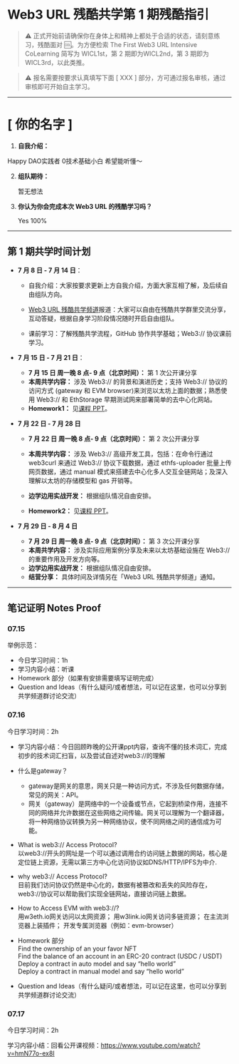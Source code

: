# Web3 URL 残酷共学第 1 期残酷指引

> ⚠️ 正式开始前请确保你在身体上和精神上都处于合适的状态，请刻意练习，残酷面对 🆒。为方便检索 The First Web3 URL Intensive CoLearning 简写为 WICL1st，第 2 期即为WICL2nd，第 3 期即为 WICL3rd，以此类推。

> ⚠️ 报名需要按要求认真填写下面 [ XXX ] 部分，方可通过报名审核，通过审核即可开始自主学习。

---

# [ 你的名字 ]

1. **自我介绍：**

Happy DAO实践者 0技术基础小白 希望能听懂～

2. **组队期待：**

   暂无想法

3. **你认为你会完成本次 Web3 URL 的残酷学习吗？**

   Yes 100%

---

## 第 1 期共学时间计划

- **7 月 8 日 - 7 月 14 日**：

  - 自我介绍：大家按要求更新上方自我介绍，方面大家互相了解，及后续自由组队方向。

  -  [Web3 URL 残酷共学频道](https://t.me/LXDAO/8748)报道：大家可以自由在残酷共学群里交流分享，互动答疑，根据自身学习阶段情况随时开启自由组队。

  - 课前学习：了解残酷共学流程，GitHub 协作共学基础；Web3:// 协议课前学习。

- **7 月 15 日 - 7 月 21 日**：

  - **7 月 15 日 周一晚 8 点- 9 点（北京时间）：** 第 1 次公开课分享
  - **本周共学内容：** 涉及 Web3://  的背景和演进历史；支持 Web3://  协议的访问方式 (gateway 和 EVM browser)来浏览以太坊上面的数据；熟悉使用 Web3://  和 EthStorage 早期测试网来部署简单的去中心化网站。
  - **Homework1：** 见[课程 PPT](https://docs.google.com/presentation/d/1egJUKJrjC9wjkmOF9sLBkTSwHpd6hl8FXkWehPW7kFk/edit#slide=id.g1754f50a55c_0_11)。

- **7 月 22 日 - 7 月 28 日**
  - **7 月 22 日 周一晚 8 点- 9 点（北京时间）：** 第 2 次公开课分享

  - **本周共学内容：** 涉及 Web3://  高级开发工具，包括：在命令行通过 web3curl 来通过 Web3://  协议下载数据，通过 ethfs-uploader 批量上传网页数据，通过 manual 模式来搭建去中心化多人交互全链网站；及深入理解以太坊的存储模型和 gas 开销等。
  - **边学边用实战开发：** 根据组队情况自由安排。
  - **Homework2：** 见[课程 PPT](https://docs.google.com/presentation/d/1egJUKJrjC9wjkmOF9sLBkTSwHpd6hl8FXkWehPW7kFk/edit#slide=id.g1754f50a55c_0_11)。

- **7 月 29 日 - 8 月 4 日**
  - **7 月 29 日 周一晚 8 点- 9 点（北京时间）：** 第 3 次公开课分享
  - **本周共学内容：** 涉及实际应用案例分享及未来以太坊基础设施在 Web3://  的重要作用及开发方向等。
  - **边学边用实战开发：** 根据组队情况自由安排。
  - **结营分享：** 具体时间及详情另在「Web3 URL 残酷共学频道」通知。

---

## 笔记证明 Notes Proof
<!-- Content_START --> 
### 07.15

举例示范：

- 今日学习时间：1h
- 学习内容小结：听课
- Homework 部分（如果有安排需要填写证明完成）
- Question and Ideas（有什么疑问/或者想法，可以记在这里，也可以分享到共学频道群讨论交流）



### 07.16

今日学习时间：2h
- 学习内容小结：今日回顾昨晚的公开课ppt内容，查询不懂的技术词汇，完成初步的技术词汇扫盲，以及尝试自述对web3://的理解
 - 什么是gateway？   
   - gateway是网关的意思，网关只是一种访问方式，不涉及任何数据存储，常见的网关：API。  
   - 网关（gateway）是网络中的一个设备或节点，它起到桥梁作用，连接不同的网络并允许数据在这些网络之间传输。网关可以理解为一个翻译器，将一种网络协议转换为另一种网络协议，使不同网络之间的通信成为可能。
 - What is web3:// Access Protocol?   
以web3://开头的网址是一个可以通过调用合约访问链上数据的网站，核心是定位链上资源，无需以第三方中心化访问协议如DNS/HTTP/IPFS为中介.
 - why web3:// Access Protocol?   
目前我们访问协议仍然是中心化的，数据有被篡改和丢失的风险存在，web3://协议可以帮助我们实现全链网站，直接访问链上数据。
 - How to Access EVM with web3://?   
用w3eth.io网关访问以太网资源；
用w3link.io网关访问多链资源；
在主流浏览器上装插件；
开发专属浏览器（例如：evm-browser）

- Homework 部分    
Find the ownership of an your favor NFT    
Find the balance of an account in an ERC-20 contract (USDC / USDT)    
Deploy a contract in auto model and say “hello world”    
Deploy a contract in manual model and say “hello world”    
- Question and Ideas（有什么疑问/或者想法，可以记在这里，也可以分享到共学频道群讨论交流）

### 07.17

今日学习时间：2h

学习内容小结：回看公开课视频：https://www.youtube.com/watch?v=hmN77o-ex8I

<!-- Content_END -->
